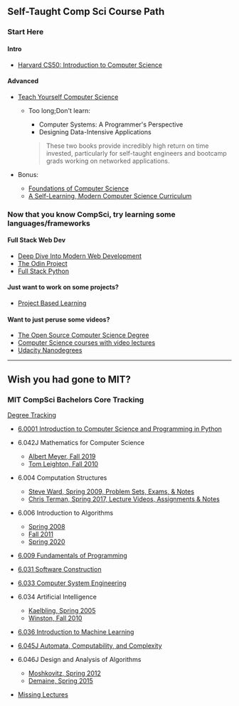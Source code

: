 ## Self-Taught Comp Sci Course Path

### Start Here
#### Intro
- [Harvard CS50: Introduction to Computer Science](https://pll.harvard.edu/course/cs50-introduction-computer-science?delta=0)

#### Advanced
- [Teach Yourself Computer Science](https://teachyourselfcs.com/)

    - Too long;Don't learn: 
        - Computer Systems: A Programmer's Perspective
        - Designing Data-Intensive Applications
        
        > These two books provide incredibly high return on time invested, particularly for self-taught engineers and bootcamp grads working on networked applications.

- Bonus:
    - [Foundations of Computer Science](http://infolab.stanford.edu/~ullman/focs.html#pdfs)
    - [A Self-Learning, Modern Computer Science Curriculum](https://functionalcs.github.io/curriculum/)
### Now that you know CompSci, try learning some languages/frameworks

#### Full Stack Web Dev
- [Deep Dive Into Modern Web Development](https://fullstackopen.com/en/)
- [The Odin Project](https://www.theodinproject.com/dashboard)
- [Full Stack Python](https://www.fullstackpython.com/)

#### Just want to work on some projects?
- [Project Based Learning](https://github.com/practical-tutorials/project-based-learning)
#### Want to just peruse some videos?
- [The Open Source Computer Science Degree](https://github.com/ForrestKnight/open-source-cs)
- [Computer Science courses with video lectures](https://github.com/Developer-Y/cs-video-courses)
- [Udacity Nanodegrees](https://github.com/mikesprague/udacity-nanodegrees)

___

## Wish you had gone to MIT?
### MIT CompSci Bachelors Core Tracking
[Degree Tracking](http://catalog.mit.edu/degree-charts/computer-science-engineering-course-6-3/)

- [6.0001 Introduction to Computer Science and Programming in Python](https://ocw.mit.edu/courses/6-0001-introduction-to-computer-science-and-programming-in-python-fall-2016/)

- 6.042J Mathematics for Computer Science
    - [Albert Meyer, Fall 2019](https://openlearninglibrary.mit.edu/courses/course-v1:OCW+6.042J+2T2019/about)
    - [Tom Leighton, Fall 2010](https://ocw.mit.edu/courses/6-042j-mathematics-for-computer-science-fall-2010/)

- 6.004 Computation Structures
    - [Steve Ward, Spring 2009, Problem Sets, Exams, & Notes](https://ocw.mit.edu/courses/6-004-computation-structures-spring-2009/pages/syllabus/)
    - [Chris Terman, Spring 2017, Lecture Videos, Assignments & Notes](https://ocw.mit.edu/courses/6-004-computation-structures-spring-2017/)

- 6.006 Introduction to Algorithms
    - [Spring 2008](https://ocw.mit.edu/courses/6-006-introduction-to-algorithms-spring-2008/)
    - [Fall 2011](https://ocw.mit.edu/courses/6-006-introduction-to-algorithms-fall-2011/)
    - [Spring 2020](https://ocw.mit.edu/courses/6-006-introduction-to-algorithms-spring-2020/)

- [6.009 Fundamentals of Programming](https://py.mit.edu/)

- [6.031 Software Construction](https://web.mit.edu/6.031)

- [6.033 Computer System Engineering](https://ocw.mit.edu/courses/6-033-computer-system-engineering-spring-2018/)

- 6.034 Artificial Intelligence
    - [Kaelbling, Spring 2005](https://ocw.mit.edu/courses/6-034-artificial-intelligence-spring-2005/)
    - [Winston, Fall 2010](https://ocw.mit.edu/courses/6-034-artificial-intelligence-fall-2010/)

- [6.036 Introduction to Machine Learning](https://ocw.mit.edu/courses/6-036-introduction-to-machine-learning-fall-2020/)

- [6.045J Automata, Computability, and Complexity](https://ocw.mit.edu/courses/6-045j-automata-computability-and-complexity-spring-2011/)

- 6.046J Design and Analysis of Algorithms
    - [Moshkovitz, Spring 2012](https://ocw.mit.edu/courses/6-046j-design-and-analysis-of-algorithms-spring-2012/)
    - [Demaine, Spring 2015](https://ocw.mit.edu/courses/6-046j-design-and-analysis-of-algorithms-spring-2015/)

- [Missing Lectures](https://missing.csail.mit.edu/2020/)
